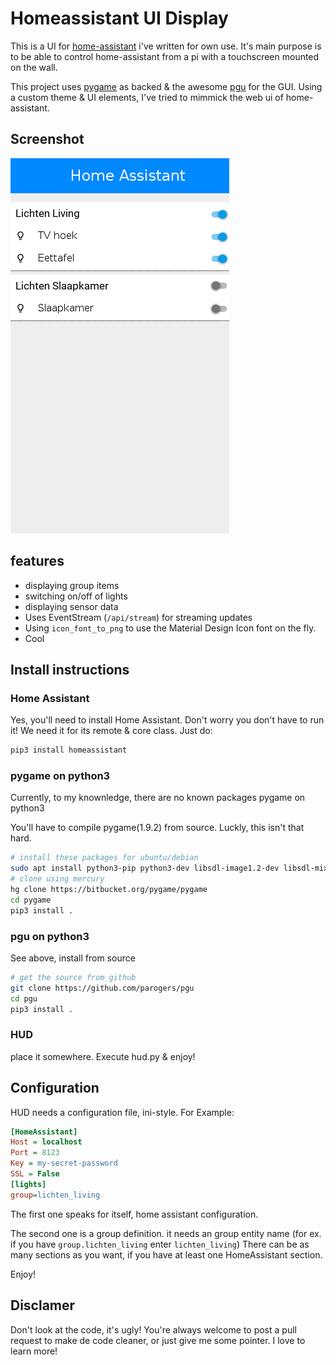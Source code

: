 # Homeassistant UI Display
This is a UI for [home-assistant](http://home-assistant.io) i've 
written for own use. It's main purpose is to be able to control
home-assistant from a pi with a touchscreen mounted on the wall.

This project uses [pygame](http://pygame.org) as backed & the awesome
[pgu](https://github.com/parogers/pgu) for the GUI. Using a custom theme
& UI elements, I've tried to mimmick the web ui of home-assistant.

## Screenshot
![images/screencast.png](images/screencast.gif)

## features
* displaying group items
* switching on/off of lights
* displaying sensor data
* Uses EventStream (`/api/stream`) for streaming updates
* Using `icon_font_to_png` to use the Material Design Icon font on the fly.
* Cool

## Install instructions
### Home Assistant

Yes, you'll need to install Home Assistant. Don't worry you don't have to run it! We need it for its remote & core class.
Just do:

```bash
pip3 install homeassistant
```

### pygame on python3

Currently, to my knownledge, there are no known packages pygame on python3

You'll have to compile pygame(1.9.2) from source. Luckly, this isn't that hard.

```bash
# install these packages for ubuntu/debian
sudo apt install python3-pip python3-dev libsdl-image1.2-dev libsdl-mixer1.2-dev  libsdl-ttf2.0-dev libsdl1.2-dev libsmpeg-dev python-numpy subversion  libportmidi-dev
# clone using mercury
hg clone https://bitbucket.org/pygame/pygame
cd pygame
pip3 install .
```

### pgu on python3

See above, install from source
```bash
# get the source from github
git clone https://github.com/parogers/pgu
cd pgu
pip3 install .
```

### HUD
place it somewhere. Execute hud.py & enjoy!

## Configuration

HUD needs a configuration file, ini-style. For Example:

```ini
[HomeAssistant]
Host = localhost
Port = 8123
Key = my-secret-password
SSL = False
[lights]
group=lichten_living
```

The first one speaks for itself, home assistant configuration.

The second one is a group definition. it needs an group entity name
(for ex. if you have `group.lichten_living` enter `lichten_living`)
There can be as many sections as you want, if you have at least one
HomeAssistant section.


Enjoy!

## Disclamer

Don't look at the code, it's ugly! You're always welcome to post a pull request to make de code cleaner, or just give me some pointer. I love to learn more!